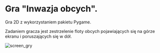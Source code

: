 # Gra "Inwazja obcych".

Gra 2D z wykorzystaniem pakietu Pygame. 

Zadaniem gracza jest zestrzelenie floty obcych pojawiających się na górze ekranu i poruszających się w dół.

![screen_gry](https://github.com/lukwac123/alien_invasion/assets/161370029/9ae6887a-6086-4bdb-bee4-bb62b0626243)
